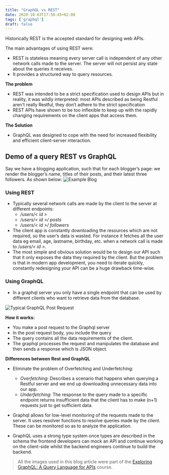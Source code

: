 ```yaml
---
title: "GraphQL vs REST"
date: 2020-10-03T17:50:45+02:00
tags: ['graphql']
draft: false
---
```


Historically REST is the accepted standard for designing web APIs.

The main advantages of using REST were:
- REST is stateless meaning every server call is independent of any other network calls made to the server. The server will not persist any state about the queries it receives.
- It provides a structured way to query resources.

**The problem**
- REST was intended to be a strict specification used to design APIs but in reality, it was wildly interpreted: most APIs described as being Restful aren't really Restful, they don’t adhere to the strict specification
- REST APIs have shown to be too inflexible to keep up with the rapidly changing requirements on the client apps that access them.

**The Solution**
- GraphQL was designed to cope with the need for increased flexibility and efficient client-server interaction.

## Demo of  a query REST vs GraphQL
Say we have a blogging application, such that for each blogger’s page:  we render the blogger’s name, titles of their posts, and their latest three followers. As shown below:
![Example Blog](https://res.cloudinary.com/di70zcupa/image/upload/v1601742427/example-blogging-app_xorm3b.png)

### Using REST
- Typically several network calls are made by the client to the server at different endpoints:
   - _/users/< id >_
   - _/users/< id >/ posts_
   - _/users/< id >/ followers_
- The client app is constantly downloading the resources which are not required, so the user’s data is wasted. For instance it fetches all the user data eg email, age, lastname, birthday, etc. when a network call is made to _/users/< id >_.  
- The most simple and obvious solution would be to design our API such that it only exposes the data they required by the client. But the problem is that in modern app development, you need to iterate quickly, constantly redesigning your API can be a huge drawback time-wise. 

### Using GraphQL
- In a graphql server you only have a single endpoint that can be used by different clients who want to retrieve data from the database.

![Typical GraphQL Post Request](https://res.cloudinary.com/di70zcupa/image/upload/v1601750016/typical-gql-post_huyn9z.png)

**How it works:**
- You make a post request to the Graphql server
- In the post request body, you include the query 
- The query contains all the data requirements of the client.
- The graphql processes the request and manipulates the database and then sends a response which is JSON object.

**Differences between Rest and GraphQL**
- Eliminate the problem of Overfetching and Underfetching:
    - _Overfetching_: Describes a scenario that happens when querying a Restful server and we end up downloading unnecessary data into our app.
    - _Underfetching_: The response to the query made to a specific endpoint returns insufficient data that the client has to make  (n+1) requests just to get sufficient data.

- Graphql allows for low-level monitoring of the requests made to the server. It uses resolver functions to resolve queries made by the client. These can be monitored so as to analyze the application.
- GraphQL uses a strong type system once types are described in the schema the frontend developers can mock an API and continue working on the client-side whilst the backend engineers continue to build the backend.

> All the images used in this blog article were part of the <a href="https://courses.edx.org/courses/course-v1:LinuxFoundationX+LFS141x+3T2019/course/" class="article-link"> Exploring GraphQL: A Query Language for APIs</a> course.